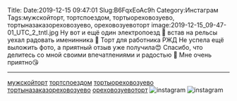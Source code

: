 Title:
Date:2019-12-15 09:47:01
Slug:B6FqxEoAc9h
Category:Инстаграм
Tags:мужскойторт, тортспоездом, тортыореховозуево, тортыназаказореховозуево, ореховозуевоторт
image:2019-12-15_09-47-01_UTC_2_tntl.jpg
Ну вот и ещё один электропоезд 🚉 встав на рельсы уехал радовать именинника 🥳
Торт для работника РЖД
Не успела ещё выложить фото, а приятный отзыв уже получила😍
Спасибо, что делитесь со мной своими впечатлениями и радостью 🤗
Мне очень приятно😘
_________________________________
[мужскойторт]({tag}мужскойторт) [тортспоездом]({tag}тортспоездом) [тортыореховозуево]({tag}тортыореховозуево) [тортыназаказореховозуево]({tag}тортыназаказореховозуево) [ореховозуевоторт]({tag}ореховозуевоторт)
![instagram]({attach}images/2019-12-15_09-47-01_UTC_2.jpg)
![instagram]({attach}images/2019-12-15_09-47-01_UTC_1.jpg)
